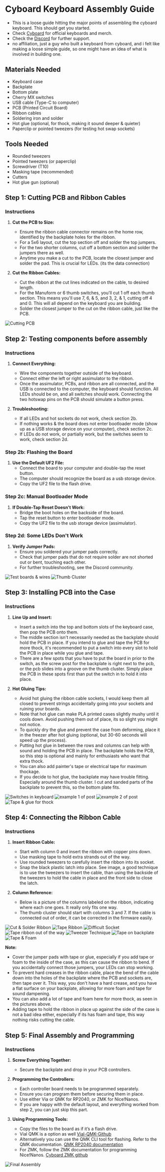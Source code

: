 # Cyboard Keyboard Assembly Guide

- This is a loose guide hitting the major points of assembling the cyboard keyboard. This should get you started.
- Check [Cyboard](https://www.cyboard.digital) for official keyboards and merch.
- Check the [Discord](https://discord.com/invite/4hf8uEnrfj) for further support.
- no affiliation, just a guy who built a keyboard from cyboard, and i felt like making a loose simple guide, so one might have an idea of what is involved in building one.

## Materials Needed

- Keyboard case
- Backplate
- Bottom plate
- Cherry MX switches
- USB cable (Type-C to computer)
- PCB (Printed Circuit Board)
- Ribbon cables
- Soldering iron and solder
- Hot glue (optional, for thock, making it sound deeper & quieter)
- Paperclip or pointed tweezers (for testing hot swap sockets)

## Tools Needed

- Rounded tweezers
- Pointed tweezers (or paperclip)
- Screwdriver (T10)
- Masking tape (recommended)
- Cutters
- Hot glue gun (optional)

## Step 1: Cutting PCB and Ribbon Cables

### Instructions

1. **Cut the PCB to Size:**

   - Ensure the ribbon cable connector remains on the home row, identified by the backplate holes for the ribbon.
   - For a 5x6 layout, cut the top section off and solder the top jumpers.
   - For the two shorter columns, cut off a bottom section and solder the jumpers there as well.
   - Anytime you make a cut to the PCB, locate the closest jumper and solder the pad. This is crucial for LEDs. (its the data connection)

2. **Cut the Ribbon Cables:**
   - Cut the ribbon at the cut lines indicated on the cable, to desired length.
   - For the Manuform or 6 thumb switches, you'll cut 1 off each thumb section. This means you'll use 7, 6, & 5, and 3, 2, & 1, cutting off 4 and 0. This will all depend on the keyboard you are building.
   - Solder the closest jumper to the cut on the ribbon cable, just like the PCB.

![Cutting PCB](images/cut_and_solder.jpg)

## Step 2: Testing components before assembly

### Instructions

1. **Connect Everything:**

   - Wire the components together outside of the keyboard.
   - Connect either the left or right assimulator to the ribbon.
   - Once the assimulator, PCBs, and ribbon are all connected, and the USB is connected to the computer, the keyboard should function. All LEDs should be on, and all switches should work. Connecting the two hotswap pins on the PCB should simulate a button press.

2. **Troubleshooting:**
   - If all LEDs and hot sockets do not work, check section 2b.
   - If nothing works & the board does not enter bootloader mode (show up as a USB storage device on your computer), check section 2c.
   - If LEDs do not work, or partially work, but the switches seem to work, check section 2d.

### Step 2b: Flashing the Board

1. **Use the Default UF2 File:**
   - Connect the board to your computer and double-tap the reset button.
   - The computer should recognize the board as a usb storage device.
   - Copy the UF2 file to the flash drive.

### Step 2c: Manual Bootloader Mode

1. **If Double-Tap Reset Doesn't Work:**
   - Bridge the boot holes on the backside of the board.
   - Tap the reset button to enter bootloader mode.
   - Copy the UF2 file to the usb storage device (assimulator).

### Step 2d: Some LEDs Don't Work

1. **Verify Jumper Pads:**
   - Ensure you soldered your jumper pads correctly.
   - Check that jumper pads that do not require solder are not shorted out or bent, touching each other.
   - For further troubleshooting, see the Discord community.

![Test boards & wires](images/testimage.jpg)
![Thumb Cluster](images/thumb_cluster.jpg)

## Step 3: Installing PCB into the Case

### Instructions

1. **Line Up and Insert:**

   - Insert a switch into the top and bottom slots of the keyboard case, then pop the PCB onto them.
   - The middle section isn't necessarily needed as the backplate should hold the PCB in place. If you intend to glue and tape the PCB for more thock, it's recommended to put a switch into every slot to hold the PCB in place while you glue and tape.
   - There are a few spots that you have to put the board in prior to the switch, as the screw post for the backplate is right next to the pcb, or the pcb slides into a groove on the thumb cluster. Simply place the PCB in these spots first than put the switch in to hold it into place.

2. **Hot Gluing Tips:**
   - Avoid hot gluing the ribbon cable sockets, I would keep them all closed to prevent strings accidentally going into your sockets and ruining your boards.
   - Note that hot glue can make PLA printed cases slightly mushy until it cools down. Avoid pushing them out of place, its so slight you might not notice.
   - To quickly dry the glue and prevent the case from deforming, place it in the freezer after hot gluing (optional, but 30-60 seconds will speed up the process).
   - Putting hot glue in between the rows and columns can help with sound and holding the PCB in place. The backplate holds the PCB, so this step is optional and mainly for enthusiasts who want that extra thock.
   - You can also add painter's tape or electrical tape for maximum thockage.
   - If you decide to hot glue, the backplate may have trouble fitting. Especially around the thumb cluster. I cut and sanded parts of the backplate to prevent this, so the bottom plate fits.

![Switches in keyboard](images/switches_for_pcb.jpg)
![example 1 of post](images/example1_post.jpg)
![example 2 of post](images/example2_post.jpg)
![Tape & glue for thock](images/Tape_glue_thock.jpg)

## Step 4: Connecting the Ribbon Cable

### Instructions

1. **Insert Ribbon Cable:**

   - Start with column 0 and insert the ribbon with copper pins down.
   - Use masking tape to hold extra strands out of the way.
   - Use rounded tweezers to carefully insert the ribbon into its socket.
   - Snap the black plastic latch into place. See image, a good technique is to use the tweezers to insert the cable, than using the backside of the tweezers to hold the cable in place and the front side to close the latch.

2. **Column Reference:**
   - Below is a picture of the columns labeled on the ribbon, indicating where each one goes. It really only fits one way.
   - The thumb cluster should start with columns 3 and 7. If the cable is connected out of order, it can be corrected in the firmware easily.

![Cut & Solder Ribbon](images/ribbon_cut_soldered.jpg)
![Tape Ribbon](images/ribbon_tape.jpg)
![Difficult Socket](images/difficult_socket.jpg)
![Tape ribbon out of the way](images/taped_ribbon.jpg)
![Tweezer Technique](images/tweezer_technique.jpg)
![Tape on backplate](images/tape_backplate.jpg)
![Tape & Foam](images/tape_foam.jpg)

**Note:**

- Cover the jumper pads with tape or glue, especially if you add tape or foam to the inside of the case, as this can cause the ribbon to bend. If you accidentally connect those jumpers, your LEDs can stop working.
- To prevent hard creases in the ribbon cable, place the bend of the cable down into the holes of the backplate where the PCB and sockets are, then tape over it. This way, you don't have a hard crease, and you have a flat surface on your backplate, allowing for more foam and tape for sound dampening.
- You can also add a lot of tape and foam here for more thock, as seen in the pictures above.
- Adding tape to hold the ribbon in place up against the side of the case is not a bad idea either, especially if its has foam and tape, this way nothing risks cutting the cable.

## Step 5: Final Assembly and Programming

### Instructions

1. **Screw Everything Together:**

   - Secure the backplate and drop in your PCB controllers.

2. **Programming the Controllers:**

   - Each controller board needs to be programmed separately.
   - Ensure you can program them before securing them in place.
   - Use either Via or QMK for RP2040, or ZMK for Nice!Nanos.
   - If you are happy with the default layout, and everything worked from step 2, you can just skip this part.

3. **Using Programming Tools:**
   - Copy the files to the board as if it’s a flash drive.
   - Vial QMK is a option as well [Vial-QMK-Github](https://github.com/Cyboard-DigitalTailor/vial-qmk)
   - Alternatively you can use the QMK CLI tool for flashing. Refer to the QMK documentation. [QMK RP2040 documentation](https://github.com/qmk/qmk_firmware/blob/master/docs/platformdev_rp2040.md)
   - For ZMK, follow the ZMK documentation for programming Nice!Nanos. [Cyboard ZMK github](https://github.com/Cyboard-DigitalTailor/zmk-user-config-template)

![Final Assembly](images/final_assembly.jpg)
